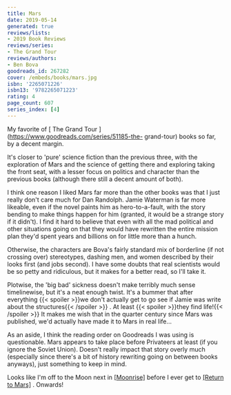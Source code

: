 ```yaml
---
title: Mars
date: 2019-05-14
generated: true
reviews/lists:
- 2019 Book Reviews
reviews/series:
- The Grand Tour
reviews/authors:
- Ben Bova
goodreads_id: 267282
cover: /embeds/books/mars.jpg
isbn: '2265071226'
isbn13: '9782265071223'
rating: 4
page_count: 607
series_index: [4]
---
```

My favorite of [ The Grand Tour ](https://www.goodreads.com/series/51185-the- grand-tour) books so far, by a decent margin.  

It's closer to 'pure' science fiction than the previous three, with the exploration of Mars and the science of getting there and exploring taking the front seat, with a lesser focus on politics and character than the previous books (although there still a decent amount of both).  

<!--more-->

I think one reason I liked Mars far more than the other books was that I just really don't care much for Dan Randolph. Jamie Waterman is far more likeable, even if the novel paints him as hero-to-a-fault, with the story bending to make things happen for him (granted, it would be a strange story if it didn't). I find it hard to believe that even with all the mad political and other situations going on that they would have rewritten the entire mission plan they'd spent years and billions on for little more than a hunch.  

Otherwise, the characters are Bova's fairly standard mix of borderline (if not crossing over) stereotypes, dashing men, and women described by their looks first (and jobs second). I have some doubts that real scientists would be so petty and ridiculous, but it makes for a better read, so I'll take it.  

Plotwise, the 'big bad' sickness doesn't make terribly much sense timelinewise, but it's a neat enough twist. It's a bummer that after everything  {{< spoiler >}}we don't actually get to go see if Jamie was write about the structures{{< /spoiler >}}  . At least  {{< spoiler >}}they find life!{{< /spoiler >}}  It makes me wish that in the quarter century since Mars was published, we'd actually have made it to Mars in real life...  

As an aside, I think the reading order on Goodreads I was using is questionable. Mars appears to take place before Privateers at least (if you ignore the Soviet Union). Doesn't really impact that story overly much (especially since there's a bit of history rewriting going on between books anyways), just something to keep in mind.  

Looks like I'm off to the Moon next in [[Moonrise]]() before I ever get to [[Return to Mars]]() . Onwards!